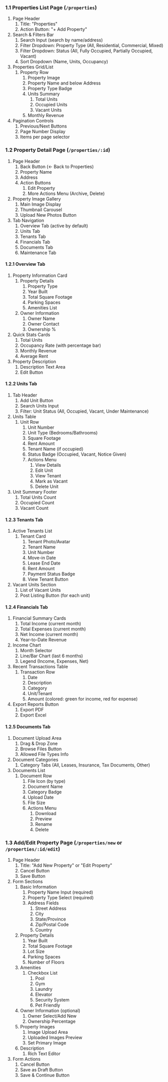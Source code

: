 ### 1.1 Properties List Page (`/properties`)
1. Page Header
    1. Title: "Properties"
    2. Action Button: "+ Add Property"
2. Search & Filters Bar
    1. Search Input (search by name/address)
    2. Filter Dropdown: Property Type (All, Residential, Commercial, Mixed)
    3. Filter Dropdown: Status (All, Fully Occupied, Partially Occupied, Vacant)
    4. Sort Dropdown (Name, Units, Occupancy)
3. Properties Grid/List
    1. Property Row
        1. Property Image
        2. Property Name and below Address
        4. Property Type Badge
        5. Units Summary
            1. Total Units
            2. Occupied Units
            3. Vacant Units
        6. Monthly Revenue
4. Pagination Controls
    1. Previous/Next Buttons
    2. Page Number Display
    3. Items per page selector

### 1.2 Property Detail Page (`/properties/:id`)
1. Page Header
    1. Back Button (← Back to Properties)
    2. Property Name
    3. Address
    4. Action Buttons
        1. Edit Property
        2. More Actions Menu (Archive, Delete)
2. Property Image Gallery
    1. Main Image Display
    2. Thumbnail Carousel
    3. Upload New Photos Button
3. Tab Navigation
    1. Overview Tab (active by default)
    2. Units Tab
    3. Tenants Tab
    4. Financials Tab
    5. Documents Tab
    6. Maintenance Tab

#### 1.2.1 Overview Tab
1. Property Information Card
    1. Property Details
        1. Property Type
        2. Year Built
        3. Total Square Footage
        4. Parking Spaces
        5. Amenities List
    2. Owner Information
        1. Owner Name
        2. Owner Contact
        3. Ownership %
2. Quick Stats Cards
    1. Total Units
    2. Occupancy Rate (with percentage bar)
    3. Monthly Revenue
    4. Average Rent
3. Property Description
    1. Description Text Area
    2. Edit Button

#### 1.2.2 Units Tab
1. Tab Header
    1. Add Unit Button
    2. Search Units Input
    3. Filter: Unit Status (All, Occupied, Vacant, Under Maintenance)
2. Units Table
    1. Unit Row
        1. Unit Number
        2. Unit Type (Bedrooms/Bathrooms)
        3. Square Footage
        4. Rent Amount
        5. Tenant Name (if occupied)
        6. Status Badge (Occupied, Vacant, Notice Given)
        7. Actions Menu
            1. View Details
            2. Edit Unit
            3. View Tenant
            4. Mark as Vacant
            5. Delete Unit
3. Unit Summary Footer
    1. Total Units Count
    2. Occupied Count
    3. Vacant Count

#### 1.2.3 Tenants Tab
1. Active Tenants List
    1. Tenant Card
        1. Tenant Photo/Avatar
        2. Tenant Name
        3. Unit Number
        4. Move-in Date
        5. Lease End Date
        6. Rent Amount
        7. Payment Status Badge
        8. View Tenant Button
2. Vacant Units Section
    1. List of Vacant Units
    2. Post Listing Button (for each unit)

#### 1.2.4 Financials Tab
1. Financial Summary Cards
    1. Total Income (current month)
    2. Total Expenses (current month)
    3. Net Income (current month)
    4. Year-to-Date Revenue
2. Income Chart
    1. Month Selector
    2. Line/Bar Chart (last 6 months)
    3. Legend (Income, Expenses, Net)
3. Recent Transactions Table
    1. Transaction Row
        1. Date
        2. Description
        3. Category
        4. Unit/Tenant
        5. Amount (colored: green for income, red for expense)
4. Export Reports Button
    1. Export PDF
    2. Export Excel

#### 1.2.5 Documents Tab
1. Document Upload Area
    1. Drag & Drop Zone
    2. Browse Files Button
    3. Allowed File Types Info
2. Document Categories
    1. Category Tabs (All, Leases, Insurance, Tax Documents, Other)
3. Documents List
    1. Document Row
        1. File Icon (by type)
        2. Document Name
        3. Category Badge
        4. Upload Date
        5. File Size
        6. Actions Menu
            1. Download
            2. Preview
            3. Rename
            4. Delete

### 1.3 Add/Edit Property Page (`/properties/new` or `/properties/:id/edit`)
1. Page Header
    1. Title: "Add New Property" or "Edit Property"
    2. Cancel Button
    3. Save Button
2. Form Sections
    1. Basic Information
        1. Property Name Input (required)
        2. Property Type Select (required)
        3. Address Fields
            1. Street Address
            2. City
            3. State/Province
            4. Zip/Postal Code
            5. Country
    2. Property Details
        1. Year Built
        2. Total Square Footage
        3. Lot Size
        4. Parking Spaces
        5. Number of Floors
    3. Amenities
        1. Checkbox List
            1. Pool
            2. Gym
            3. Laundry
            4. Elevator
            5. Security System
            6. Pet Friendly
    4. Owner Information (optional)
        1. Owner Select/Add New
        2. Ownership Percentage
    5. Property Images
        1. Image Upload Area
        2. Uploaded Images Preview
        3. Set Primary Image
    6. Description
        1. Rich Text Editor
3. Form Actions
    1. Cancel Button
    2. Save as Draft Button
    3. Save & Continue Button